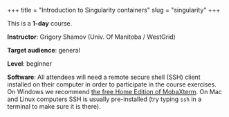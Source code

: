 +++
title = "Introduction to Singularity containers"
slug = "singularity"
+++

This is a **1-day** course.

**Instructor**: Grigory Shamov (Univ. Of Manitoba / WestGrid)

<!-- **Course plan**: -->

**Target audience**: general

**Level**: beginner

<!-- **Prerequisites**:  -->

**Software**: All attendees will need a remote secure shell (SSH) client installed on their computer in
order to participate in the course exercises. On Windows we recommend
[the free Home Edition of MobaXterm](https://mobaxterm.mobatek.net/download.html). On Mac and Linux
computers SSH is usually pre-installed (try typing `ssh` in a terminal to make sure it is there).
